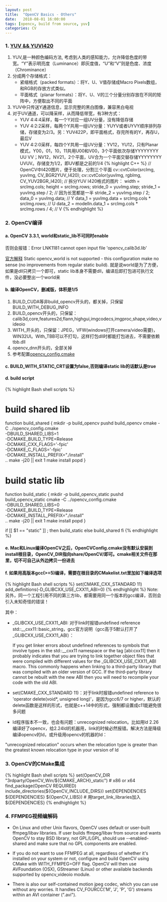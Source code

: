 ```yaml
---
layout: post
title:  "OpenCV Basics - Others"
date:   2018-08-01 16:00:00
tags: [opencv, build from source, yuv]
categories: CV
---
```


### 1. [YUV && YUVI420](https://www.cnblogs.com/azraelly/archive/2013/01/01/2841269.html)
1. YUV,是一种颜色编码方法, 考虑到人类的感知能力，允许降低色度的带宽。“Y”表示明亮度（Luminance）即灰度值，“U”和“V”则是色度、浓度（Chrominance）
2. 分成两个存储格式：
	* 紧缩格式（packed formats）：将Y、U、V值存储成Macro Pixels数组，和RGB的存放方式类似。
	* 平面格式（planar formats）：将Y、U、V的三个分量分别存放在不同的矩阵中，方便取出不同的平面
3. YUV中只传送Y通道信息，显示完整的黑白图像，兼容黑白电视
4. 对于UV通道，可以降采样，从而降低带宽，有3种方式：
	* YUV 4:4:4采样，每一个Y对应一组UV分量，没有降低存储
	* YUV 4:2:2采样，每两个Y共用一组UV分量：YUYV或者UYVY顺序排列存储，存储变为2/3。另：YUV422P，即平面格式，存完所有的Y，再存U，最后V
	* YUV 4:2:0采样，每四个Y共用一组UV分量：YV12，YU12，只有Planar模式，Y00，01，10，11共用U00和V00，3个平面依次存储YYYYYYYY UU VV；NV12，NV21，2个平面，UV合为一个平面交替存储YYYYYYYY UVUV。存储变为1/2，即UV都是之前的1/4
{% highlight C++ %}
// OpenCV中I420图片，便于处理，分割三个平面
cv::cvtColor(srcImg, yuvImg, CV_BGR2YUV_I420);
cv::cvtColor(yuvImg, rgbImg, CV_YUV2BGR_I420);
// 拆分YUV I420格式的图片：
width = srcImg.cols;
height = srcImg.rows;
stride_0 = yuvImg.step;
stride_1 = yuvImg.step / 2;  // 因为长宽都是一半
stride_2 = yuvImg.step / 2;
data_0 = yuvImg.data;  // Y
data_1 = yuvImg.data + srcImg.cols * srcImg.rows;  // U
data_2 = modelIn.data_1 + srcImg.cols * srcImg.rows / 4;  // V
{% endhighlight %}

### 2. OpenCV编译
#### a. OpenCV 3.3.1, world和static_lib不可同时enable
否则会报错：Error	LNK1181	cannot open input file 'opencv_calib3d.lib'

[官方解释](https://github.com/opencv/opencv/issues/11844)
Static opencv_world is not supported - this configuration make no sense (no improvements from regular static build).
就是说world是为了方便，如果是dll只拷贝一个即可，static lib本身不需要dll，编译后即打包进可执行文件，没必要整出一个world来

#### b. 编译OpenCV，删减版，体积是1/5
1. BUILD_CUDA等非build_opencv开头的，都关掉，只保留BUILD_WITH_DEBUG_INFO
2. BUILD_opencv开头的，只保留：calib3d,core,features2d,flann,highgui,imgcodecs,imgproc,shape,video,videoio
3. WITH_开头的，只保留：JPEG，VFW(windows打开camera/video需要)，WIN32UI。With_TBB可以不打勾，这样打包dll时都能打包进去，不需要依赖tbb.dll
4. opencv_dnn开头的，全部关掉
5. 参考配置[opencv_config.cmake](/res/opencv_config.cmake)

#### c. BUILD_WITH_STATIC_CRT设置为false,否则编译static lib的话默认是true

#### d. build script
{% highlight Bash shell scripts %}
# build shared lib
function build_shared {
	mkdir -p build_opencv
	pushd build_opencv
	cmake -C ../opencv_config.cmake \
		-DBUILD_SHARED_LIBS=1 \
		-DCMAKE_BUILD_TYPE=Release \
		-DCMAKE_CXX_FLAGS='-fpic' \
		-DCMAKE_C_FLAGS='-fpic' \
		-DCMAKE_INSTALL_PREFIX="./install" \
		..
	make -j20 || exit 1
	make install
	popd
}

# build static lib
function build_static {
	mkdir -p build_opencv_static
	pushd build_opencv_static
	cmake -C ../opencv_config.cmake \
		-DBUILD_SHARED_LIBS=0 \
		-DCMAKE_BUILD_TYPE=Release \
		-DCMAKE_INSTALL_PREFIX="./install" \
		..
	make -j20 || exit 1
	make install
	popd
}

if [[ $1 == "static" ]] ; then
	build_static
else
	build_shared
fi
{% endhighlight %}

#### e. Mac和Linux编译OpenCV之后，OpenCVConfig.cmake没有默认安装到install根目录，OpenCV_DIR指向share/OpenCV/即可。cmake相关文件在那里，切不可自己从外边拷贝一份进去

#### f. 如果用高版本gcc(>=5)编译，需要在根目录的CMakelist.txt里加如下编译选项
{% highlight Bash shell scripts %}
set(CMAKE_CXX_STANDARD 11)
add_definitions(-D_GLIBCXX_USE_CXX11_ABI=0)
{% endhighlight %}
Note: 另外，同一个工程引用不同的第三方lib，都需要用同一个版本的gcc编译，否则会引入未知奇怪的错误！

其中：
* _GLIBCXX_USE_CXX11_ABI: 对于link时报错undefined reference std::__cxx11::basic_string，gcc官方说明（gcc高于5默认打开了_GLIBCXX_USE_CXX11_ABI）：

	If you get linker errors about undefined references to symbols that involve types in the std::__cxx11 namespace or the tag [abi:cxx11] then it probably indicates that you are trying to link together object files that were compiled with different values for the _GLIBCXX_USE_CXX11_ABI macro. This commonly happens when linking to a third-party library that was compiled with an older version of GCC. If the third-party library cannot be rebuilt with the new ABI then you will need to recompile your code with the old ABI.
* set(CMAKE_CXX_STANDARD 11)：对于link时报错undefined reference to 'operator delete(void*, unsigned long)'，是因为gcc6/7 or higher，默认的delete函数是这样的形式，也就是c++14中的形式，强制都设置成c11能避免很多问题
* ld程序版本不一致，也会有问题：unrecognized relocation。比如用ld 2.26编译好了opencv，给2.24ld的机器用，link的时候必然报错。解决方法是降级编译opencv的ld，或升级用opencv的机器的ld：

"unrecognized relocation" occurs when the relocation type is greater than the greatest known relocation type in your version of ld
### 3. OpenCV的CMake集成
{% highlight Bash shell scripts %}
set(OpenCV_DIR "3rdparty/OpenCV_Win/${CMAKE_ARCH}_static")  # x86 or x64
find_package(OpenCV REQUIRED)
include_directories(${OpenCV_INCLUDE_DIRS})
set(DEPENDENCIES ${DEPENDENCIES} ${OpenCV_LIBS})  # 用target_link_libraries加入${DEPENDENCIES}
{% endhighlight %}

### 4. FFMPEG视频编解码
* On Linux and other Unix flavors, OpenCV uses default or user-built ffmpeg/libav libraries.
  If user builds ffmpeg/libav from source and wants OpenCV to stay BSD library, not GPL/LGPL,
  should use --enabled-shared and make sure that no GPL components are enabled.

* If you do not want to use FFMPEG at all, regardless of whether it's installed on
  your system or not, configure and build OpenCV using CMake with WITH_FFMPEG=OFF flag. OpenCV will then use
  AVFoundation (OSX), GStreamer (Linux) or other available backends supported by opencv_videoio module.

* There is also our self-contained motion jpeg codec, which you can use without any worries.
  It handles CV_FOURCC('M', 'J', 'P', 'G') streams within an AVI container (".avi").

